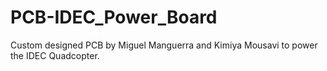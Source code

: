# PCB-IDEC_Power_Board
 Custom designed PCB by Miguel Manguerra and Kimiya Mousavi to power the IDEC Quadcopter.
